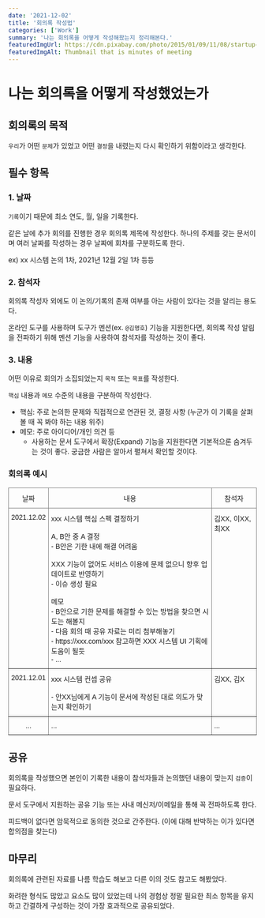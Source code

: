 ```yaml
---
date: '2021-12-02'
title: '회의록 작성법'
categories: ['Work']
summary: '나는 회의록을 어떻게 작성해왔는지 정리해본다.'
featuredImgUrl: https://cdn.pixabay.com/photo/2015/01/09/11/08/startup-594090_960_720.jpg
featuredImgAlt: Thumbnail that is minutes of meeting
---
```


# 나는 회의록을 어떻게 작성했었는가

## 회의록의 목적

`우리`가 어떤 `문제`가 있었고 어떤 `결정`을 내렸는지 다시 확인하기 위함이라고 생각한다.

## 필수 항목

### 1. 날짜

`기록`이기 때문에 최소 연도, 월, 일을 기록한다.

같은 날에 추가 회의를 진행한 경우 회의록 제목에 작성한다. 하나의 주제를 갖는 문서이며 여러 날짜를 작성하는 경우 날짜에 회차를 구분하도록 한다.

ex) xx 시스템 논의 1차, 2021년 12월 2일 1차 등등

### 2. 참석자

회의록 작성자 외에도 이 논의/기록의 존재 여부를 아는 사람이 있다는 것을 알리는 용도다.

온라인 도구를 사용하며 도구가 멘션(ex. `@김명호`) 기능을 지원한다면, 회의록 작성 알림을 전파하기 위해 멘션 기능을 사용하여 참석자를 작성하는 것이 좋다.

### 3. 내용

어떤 이유로 회의가 소집되었는지 `목적` 또는 `목표`를 작성한다.

`핵심` 내용과 `메모` 수준의 내용을 구분하여 작성한다.

* 핵심: 주로 논의한 문제와 직접적으로 연관된 것, 결정 사항 (누군가 이 기록을 살펴볼 때 꼭 봐야 하는 내용 위주)
* 메모: 주로 아이디어/개인 의견 등
  * 사용하는 문서 도구에서 확장(Expand) 기능을 지원한다면 기본적으론 숨겨두는 것이 좋다. 궁금한 사람은 알아서 펼쳐서 확인할 것이다.

### 회의록 예시

<style>
.tg  {border-collapse:collapse;border-spacing:0;}
.tg td{border-color:black;border-style:solid;border-width:1px;font-family:Arial, sans-serif;font-size:14px;
  overflow:hidden;padding:10px 5px;word-break:normal;}
.tg th{border-color:black;border-style:solid;border-width:1px;font-family:Arial, sans-serif;font-size:14px;
  font-weight:normal;overflow:hidden;padding:10px 5px;word-break:normal;}
.tg .tg-c3ow{border-color:inherit;text-align:center;vertical-align:top}
.tg .tg-0pky{border-color:inherit;text-align:left;vertical-align:top}
</style>
<table class="tg">
<thead>
  <tr>
    <th class="tg-c3ow">날짜</th>
    <th class="tg-c3ow">내용</th>
    <th class="tg-c3ow">참석자</th>
  </tr>
</thead>
<tbody>
  <tr>
    <td class="tg-c3ow">2021.12.02</td>
    <td class="tg-0pky">xxx 시스템 핵심 스펙 결정하기<br><br>A, B안 중 A 결정<br>- B안은 기한 내에 해결 어려움<br><br>XXX 기능이 없어도 서비스 이용에 문제 없으니 향후 업데이트로 반영하기<br>- 이슈 생성 필요<br><br>메모<br>- B안으로 기한 문제를 해결할 수 있는 방법을 찾으면 시도는 해볼지<br>- 다음 회의 때 공유 자료는 미리 첨부해놓기<br>- https://xxx.com/xxx 참고하면 XXX 시스템 UI 기획에 도움이 될듯<br>- ...</td>
    <td class="tg-0pky">김XX, 이XX, 최XX</td>
  </tr>
  <tr>
    <td class="tg-c3ow">2021.12.01</td>
    <td class="tg-0pky">xxx 시스템 컨셉 공유<br><br>- 안XX님에게 A 기능이 문서에 작성된 대로 의도가 맞는지 확인하기</td>
    <td class="tg-0pky">김XX, 김X</td>
  </tr>
  <tr>
    <td class="tg-c3ow">...</td>
    <td class="tg-0pky">...</td>
    <td class="tg-0pky">...</td>
  </tr>
</tbody>
</table>

## 공유

회의록을 작성했으면 본인이 기록한 내용이 참석자들과 논의했던 내용이 맞는지 `검증`이 필요하다.

문서 도구에서 지원하는 공유 기능 또는 사내 메신저/이메일을 통해 꼭 전파하도록 한다.

피드백이 없다면 암묵적으로 동의한 것으로 간주한다. (이에 대해 반박하는 이가 있다면 합의점을 찾는다)

## 마무리

회의록에 관련된 자료를 나름 학습도 해보고 다른 이의 것도 참고도 해봤었다.

화려한 형식도 많았고 요소도 많이 있었는데 나의 경험상 정말 필요한 최소 항목을 유지하고 간결하게 구성하는 것이 가장 효과적으로 공유되었다.
